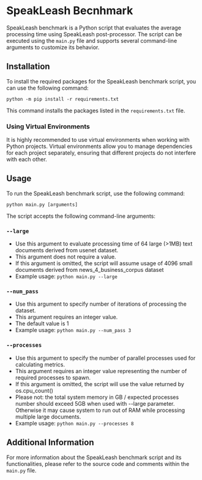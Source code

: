 # SpeakLeash Becnhmark

SpeakLeash benchmark is a Python script that evaluates the average processing time using SpeakLeash post-processor. The script can be executed using the `main.py` file and supports several command-line arguments to customize its behavior.

## Installation

To install the required packages for the SpeakLeash benchmark script, you can use the following command:

```
python -m pip install -r requirements.txt
```

This command installs the packages listed in the `requirements.txt` file.

### Using Virtual Environments

It is highly recommended to use virtual environments when working with Python projects. Virtual environments allow you to manage dependencies for each project separately, ensuring that different projects do not interfere with each other.


## Usage

To run the SpeakLeash benchmark script, use the following command:

```
python main.py [arguments]
```

The script accepts the following command-line arguments:

### `--large`

- Use this argument to evaluate processing time of 64 large (>1MB) text documents derived from usenet dataset.
- This argument does not require a value.
- If this argument is omitted, the script will assume usage of 4096 small documents derived from news_4_business_corpus dataset
- Example usage: `python main.py --large`

### `--num_pass`

- Use this argument to specify number of iterations of processing the dataset.
- This argument requires an integer value.
- The default value is 1
- Example usage: `python main.py --num_pass 3`

### `--processes`

- Use this argument to specify the number of parallel processes used for calculating metrics.
- This argument requires an integer value representing the number of required processes to spawn.
- If this argument is omitted, the script will use the value returned by os.cpu_count()
- Please not: the total system memory in GB / expected processes number should exceed 5GB when used with --large parameter. Otherwise it may cause system to run  out of RAM while processing multiple large documents.
- Example usage: `python main.py --processes 8`

## Additional Information

For more information about the SpeakLeash benchmark script and its functionalities, please refer to the source code and comments within the `main.py` file.
